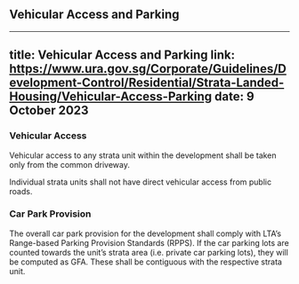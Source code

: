 
## Vehicular Access and Parking
---
title: Vehicular Access and Parking
link: https://www.ura.gov.sg/Corporate/Guidelines/Development-Control/Residential/Strata-Landed-Housing/Vehicular-Access-Parking
date: 9 October 2023
---

### Vehicular Access

Vehicular access to any strata unit within the development shall be taken only from the common driveway.

Individual strata units shall not have direct vehicular access from public roads.

### Car Park Provision

The overall car park provision for the development shall comply with LTA’s Range-based Parking Provision Standards (RPPS). If the car parking lots are counted towards the unit’s strata area (i.e. private car parking lots), they will be computed as GFA. These shall be contiguous with the respective strata unit.
